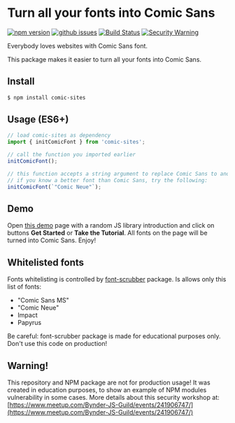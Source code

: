 # Turn all your fonts into Comic Sans

[![npm version](https://img.shields.io/npm/v/comic-sites.svg)](https://www.npmjs.com/package/comic-sites) [![github issues](https://img.shields.io/github/issues-raw/komlew/comic-sites.svg)](https://github.com/komlew/comic-sites#warning) [![Build Status](https://img.shields.io/badge/build-passing-brightgreen.svg)](https://komlew.github.io/comic-sites/) [![Security Warning](https://img.shields.io/badge/warning-fun--only-red.svg)](https://github.com/komlew/comic-sites#warning)

Everybody loves websites with Comic Sans font.

This package makes it easier to turn all your fonts into Comic Sans.

## Install

```bash
$ npm install comic-sites
```

## Usage (ES6+)

```js
// load comic-sites as dependency
import { initComicFont } from 'comic-sites';

// call the function you imported earlier
initComicFont();

// this function accepts a string argument to replace Comic Sans to another font;
// if you know a better font than Comic Sans, try the following:
initComicFont(`"Comic Neue"`);
```

## Demo

Open [this demo](https://komlew.github.io/comic-sites/) page with a random JS library introduction and click on buttons **Get Started** or **Take the Tutorial**. All fonts on the page will be turned into Comic Sans. Enjoy!

## Whitelisted fonts
Fonts whitelisting is controlled by [font-scrubber](https://www.npmjs.com/package/font-scrubber) package. Is allows only this list of fonts:
* "Comic Sans MS"
* "Comic Neue"
* Impact
* Papyrus

Be careful: font-scrubber package is made for educational purposes only. Don't use this code on production!

## Warning!

This repository and NPM package are not for production usage! It was created in education purposes, to show an example of NPM modules vulnerability in some cases. More details about this security workshop at: [https://www.meetup.com/Bynder-JS-Guild/events/241906747/](https://www.meetup.com/Bynder-JS-Guild/events/241906747/)
